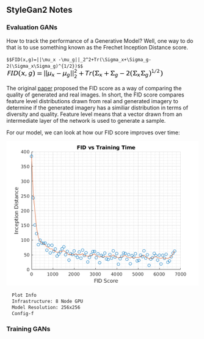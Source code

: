 ## StyleGan2 Notes

### Evaluation GANs

How to track the performance of a Generative Model? Well, one way to do that is to use something known as the 
Frechet Inception Distance score.  

`$$FID(x,g)=||\mu_x -\mu_g||_2^2+Tr(\Sigma_x+\Sigma_g-2(\Sigma_x\Sigma_g)^{1/2})$$`
![FID](images/render.png)

The original [paper](https://arxiv.org/abs/1706.08500) proposed the FID score as a way of comparing the quality of generated and real images. In short, the FID score compares feature level distributions drawn from real and generated imagery to determine if the generated imagery has a similiar distribution in terms of diversity and quality. Feature level means that a vector drawn from an intermediate layer of the network is used to generate a sample.

For our model, we can look at how our FID score improves over time:

![FIDvsTime](images/FIDvsTime.png)

```
  Plot Info
  Infrastructure: 8 Node GPU
  Model Resolution: 256x256
  Config-f
```

### Training GANs

